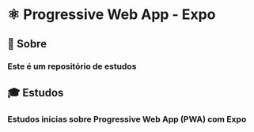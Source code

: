 #  ⚛️ Progressive Web App - Expo

## :closed_book: Sobre 
 ### Este é um repositório de estudos

## :mortar_board: Estudos
 ### Estudos inicias sobre Progressive Web App (PWA) com Expo

